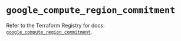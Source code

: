 # `google_compute_region_commitment`

Refer to the Terraform Registry for docs: [`google_compute_region_commitment`](https://registry.terraform.io/providers/hashicorp/google/5.33.0/docs/resources/compute_region_commitment).
